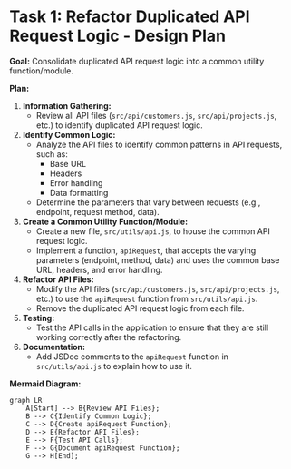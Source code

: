 # Task 1: Refactor Duplicated API Request Logic - Design Plan

**Goal:** Consolidate duplicated API request logic into a common utility function/module.

**Plan:**

1.  **Information Gathering:**
    *   Review all API files (`src/api/customers.js`, `src/api/projects.js`, etc.) to identify duplicated API request logic.
2.  **Identify Common Logic:**
    *   Analyze the API files to identify common patterns in API requests, such as:
        *   Base URL
        *   Headers
        *   Error handling
        *   Data formatting
    *   Determine the parameters that vary between requests (e.g., endpoint, request method, data).
3.  **Create a Common Utility Function/Module:**
    *   Create a new file, `src/utils/api.js`, to house the common API request logic.
    *   Implement a function, `apiRequest`, that accepts the varying parameters (endpoint, method, data) and uses the common base URL, headers, and error handling.
4.  **Refactor API Files:**
    *   Modify the API files (`src/api/customers.js`, `src/api/projects.js`, etc.) to use the `apiRequest` function from `src/utils/api.js`.
    *   Remove the duplicated API request logic from each file.
5.  **Testing:**
    *   Test the API calls in the application to ensure that they are still working correctly after the refactoring.
6.  **Documentation:**
    *   Add JSDoc comments to the `apiRequest` function in `src/utils/api.js` to explain how to use it.

**Mermaid Diagram:**

```mermaid
graph LR
    A[Start] --> B{Review API Files};
    B --> C{Identify Common Logic};
    C --> D{Create apiRequest Function};
    D --> E{Refactor API Files};
    E --> F{Test API Calls};
    F --> G{Document apiRequest Function};
    G --> H[End];